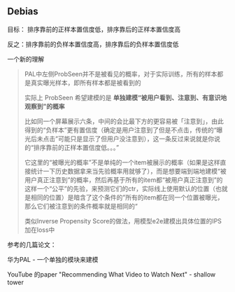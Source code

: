 ## Debias

目标： 排序靠前的正样本置信度低，排序靠后的正样本置信度高

反之：排序靠前的负样本置信度高，排序靠后的负样本置信度低 



一个新的理解

> PAL中左侧ProbSeen并不是被看见的概率，对于实际训练，所有的样本都是真实曝光样本，即所有样本都是被看到的 
>
> 实际上 ProbSeen 希望建模的是 **单独建模“被用户看到、注意到、有意识地观察到”的概率** 
>
> 
>
> 比如同一个屏幕展示六条，中间的会比最下方的更容易被「注意到」，由此得到的“负样本”更有置信度（确定是用户注意到了但是不点击，传统的“曝光后未点击”可能只是显示了但用户没注意到），这一条反过来说就是你说的“排序靠前的正样本置信度低。。。”
>
>  
>
> 它这里的“被曝光的概率”不是单纯的一个item被展示的概率（如果是这样直接统计一下历史数据拿来当先验概率用就够了），而是想要端到端地建模“被用户真正注意到”的概率，然后再基于所有的item都“被用户真正注意到”的这样一个“公平”的先验，来预测它们的ctr，实际线上使用默认的位置（也就是相同的位置）是暗含了这个条件的”所有的item都在同一个位置被曝光，那么它们被注意到的条件概率就是相同的“
>
>  
>
> 类似Inverse Propensity Score的做法，用模型e2e建模出具体位置的IPS加在loss中

参考的几篇论文： 

华为PAL - 一个单独的模块来建模 

YouTube 的paper "Recommending What Video to Watch Next" - shallow tower 





